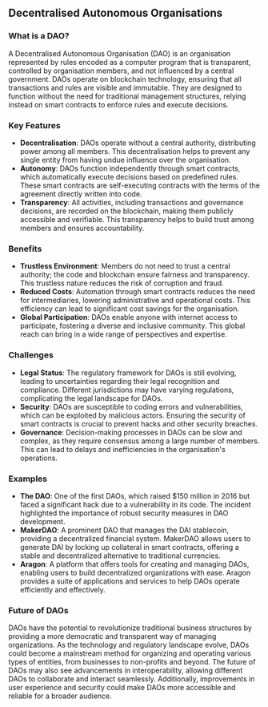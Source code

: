 ## Decentralised Autonomous Organisations

### What is a DAO?
A Decentralised Autonomous Organisation (DAO) is an organisation represented by rules encoded as a computer program that is transparent, controlled by organisation members, and not influenced by a central government. DAOs operate on blockchain technology, ensuring that all transactions and rules are visible and immutable. They are designed to function without the need for traditional management structures, relying instead on smart contracts to enforce rules and execute decisions.

### Key Features
- **Decentralisation**: DAOs operate without a central authority, distributing power among all members. This decentralisation helps to prevent any single entity from having undue influence over the organisation.
- **Autonomy**: DAOs function independently through smart contracts, which automatically execute decisions based on predefined rules. These smart contracts are self-executing contracts with the terms of the agreement directly written into code.
- **Transparency**: All activities, including transactions and governance decisions, are recorded on the blockchain, making them publicly accessible and verifiable. This transparency helps to build trust among members and ensures accountability.

### Benefits
- **Trustless Environment**: Members do not need to trust a central authority; the code and blockchain ensure fairness and transparency. This trustless nature reduces the risk of corruption and fraud.
- **Reduced Costs**: Automation through smart contracts reduces the need for intermediaries, lowering administrative and operational costs. This efficiency can lead to significant cost savings for the organisation.
- **Global Participation**: DAOs enable anyone with internet access to participate, fostering a diverse and inclusive community. This global reach can bring in a wide range of perspectives and expertise.

### Challenges
- **Legal Status**: The regulatory framework for DAOs is still evolving, leading to uncertainties regarding their legal recognition and compliance. Different jurisdictions may have varying regulations, complicating the legal landscape for DAOs.
- **Security**: DAOs are susceptible to coding errors and vulnerabilities, which can be exploited by malicious actors. Ensuring the security of smart contracts is crucial to prevent hacks and other security breaches.
- **Governance**: Decision-making processes in DAOs can be slow and complex, as they require consensus among a large number of members. This can lead to delays and inefficiencies in the organisation's operations.

### Examples
- **The DAO**: One of the first DAOs, which raised $150 million in 2016 but faced a significant hack due to a vulnerability in its code. The incident highlighted the importance of robust security measures in DAO development.
- **MakerDAO**: A prominent DAO that manages the DAI stablecoin, providing a decentralized financial system. MakerDAO allows users to generate DAI by locking up collateral in smart contracts, offering a stable and decentralized alternative to traditional currencies.
- **Aragon**: A platform that offers tools for creating and managing DAOs, enabling users to build decentralized organizations with ease. Aragon provides a suite of applications and services to help DAOs operate efficiently and effectively.

### Future of DAOs
DAOs have the potential to revolutionize traditional business structures by providing a more democratic and transparent way of managing organizations. As the technology and regulatory landscape evolve, DAOs could become a mainstream method for organizing and operating various types of entities, from businesses to non-profits and beyond. The future of DAOs may also see advancements in interoperability, allowing different DAOs to collaborate and interact seamlessly. Additionally, improvements in user experience and security could make DAOs more accessible and reliable for a broader audience.

